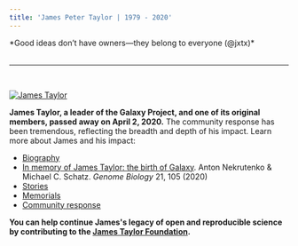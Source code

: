 ```yaml
---
title: 'James Peter Taylor | 1979 - 2020'
---
```


<div class="text-right"> *Good ideas don’t have owners—they belong to everyone (@jxtx)*</div>

<br />

---

<br />

[<img class="float-right" src="james.jpg" alt="James Taylor" style="max-width: 15rem" />](/src/jxtx/james.jpg)

**James Taylor, a leader of the Galaxy Project, and one of its original members, passed away on April 2, 2020.**  The community response has been tremendous, reflecting the breadth and depth of his impact.  Learn more about James and his impact:

* [Biography](/src/jxtx/bio/index.md)
* [In memory of James Taylor: the birth of Galaxy](https://doi.org/10.1186/s13059-020-02016-0). Anton Nekrutenko & Michael C. Schatz. *Genome Biology* 21, 105 (2020)
* [Stories](/src/jxtx/stories/index.md)
* [Memorials](/src/jxtx/memorials/index.md)
* [Community response](/src/jxtx/we-miss-you/index.md)

**You can help continue James's legacy of open and reproducible science by contributing to the [James Taylor Foundation](/src/jxtx/foundation/index.md).**


